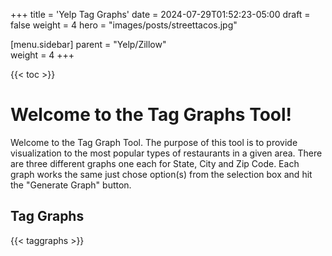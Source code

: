 +++
title = 'Yelp Tag Graphs'
date = 2024-07-29T01:52:23-05:00
draft = false
weight = 4
hero = "images/posts/streettacos.jpg"

[menu.sidebar]
parent = "Yelp/Zillow"            
weight = 4
+++

{{< toc >}}

# Welcome to the Tag Graphs Tool!

Welcome to the Tag Graph Tool. The purpose of this tool is to provide visualization to the most popular
types of restaurants in a given area. There are three different graphs one each for State, City and Zip
Code. Each graph works the same just chose option(s) from the selection box and hit the "Generate Graph"
button.

## Tag Graphs

{{< taggraphs >}}

